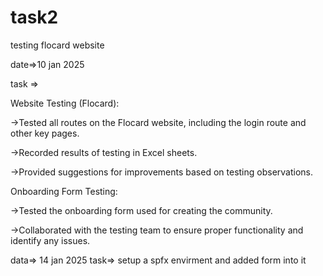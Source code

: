 # task2
testing flocard website


date=>10 jan 2025

task =>

Website Testing (Flocard):

->Tested all routes on the Flocard website, including the login route and other key pages.

->Recorded results of testing in Excel sheets.

->Provided suggestions for improvements based on testing observations.

Onboarding Form Testing:

->Tested the onboarding form used for creating the community.

->Collaborated with the testing team to ensure proper functionality and identify any issues.

data=> 14 jan 2025
task=> setup a spfx envirment 
and added form into it

